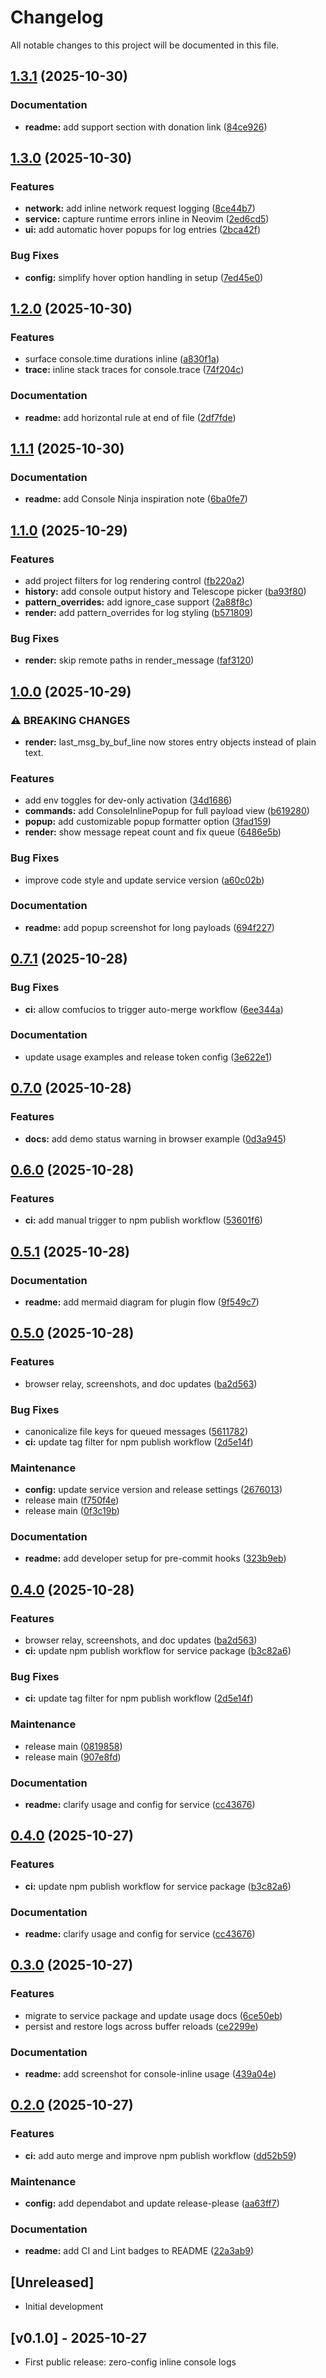 # Changelog

All notable changes to this project will be documented in this file.

## [1.3.1](https://github.com/CoMfUcIoS/console-inline.nvim/compare/console-inline.nvim-v1.3.0...console-inline.nvim-v1.3.1) (2025-10-30)


### Documentation

* **readme:** add support section with donation link ([84ce926](https://github.com/CoMfUcIoS/console-inline.nvim/commit/84ce926b8f7f1cd5a157eb477b0017ca13324658))

## [1.3.0](https://github.com/CoMfUcIoS/console-inline.nvim/compare/console-inline.nvim-v1.2.0...console-inline.nvim-v1.3.0) (2025-10-30)


### Features

* **network:** add inline network request logging ([8ce44b7](https://github.com/CoMfUcIoS/console-inline.nvim/commit/8ce44b7bf29bb2fadebc22e79f938419ce186ebb))
* **service:** capture runtime errors inline in Neovim ([2ed6cd5](https://github.com/CoMfUcIoS/console-inline.nvim/commit/2ed6cd52fbb8562a8929821e12e07db167b540ea))
* **ui:** add automatic hover popups for log entries ([2bca42f](https://github.com/CoMfUcIoS/console-inline.nvim/commit/2bca42fbee45b2649213053019e5b627f8d3bb60))


### Bug Fixes

* **config:** simplify hover option handling in setup ([7ed45e0](https://github.com/CoMfUcIoS/console-inline.nvim/commit/7ed45e07de97ee007df635868525e4adc09f106b))

## [1.2.0](https://github.com/CoMfUcIoS/console-inline.nvim/compare/console-inline.nvim-v1.1.1...console-inline.nvim-v1.2.0) (2025-10-30)


### Features

* surface console.time durations inline ([a830f1a](https://github.com/CoMfUcIoS/console-inline.nvim/commit/a830f1a44996e4a77b5794f4b5a99b01249e4d9d))
* **trace:** inline stack traces for console.trace ([74f204c](https://github.com/CoMfUcIoS/console-inline.nvim/commit/74f204ca3654fbfada9c3f683d5385f7414b3f7a))


### Documentation

* **readme:** add horizontal rule at end of file ([2df7fde](https://github.com/CoMfUcIoS/console-inline.nvim/commit/2df7fde670bbf613901332ed99621789bbd05d82))

## [1.1.1](https://github.com/CoMfUcIoS/console-inline.nvim/compare/console-inline.nvim-v1.1.0...console-inline.nvim-v1.1.1) (2025-10-30)


### Documentation

* **readme:** add Console Ninja inspiration note ([6ba0fe7](https://github.com/CoMfUcIoS/console-inline.nvim/commit/6ba0fe7eede12ee0f947f177c4f48fa1a5270df8))

## [1.1.0](https://github.com/CoMfUcIoS/console-inline.nvim/compare/console-inline.nvim-v1.0.0...console-inline.nvim-v1.1.0) (2025-10-29)


### Features

* add project filters for log rendering control ([fb220a2](https://github.com/CoMfUcIoS/console-inline.nvim/commit/fb220a244abfdac09b8487100bf01865ca40acac))
* **history:** add console output history and Telescope picker ([ba93f80](https://github.com/CoMfUcIoS/console-inline.nvim/commit/ba93f806bd2a6bb0603e7ce4c37b7d56faf9883f))
* **pattern_overrides:** add ignore_case support ([2a88f8c](https://github.com/CoMfUcIoS/console-inline.nvim/commit/2a88f8c67f27065acf2e556fce16a0b1d0de4b22))
* **render:** add pattern_overrides for log styling ([b571809](https://github.com/CoMfUcIoS/console-inline.nvim/commit/b571809f6ad2e07a7bb98a464702b7317a525b3a))


### Bug Fixes

* **render:** skip remote paths in render_message ([faf3120](https://github.com/CoMfUcIoS/console-inline.nvim/commit/faf312027cdd34b871059e9db77fe9a606d2868e))

## [1.0.0](https://github.com/CoMfUcIoS/console-inline.nvim/compare/console-inline.nvim-v0.7.1...console-inline.nvim-v1.0.0) (2025-10-29)


### ⚠ BREAKING CHANGES

* **render:** last_msg_by_buf_line now stores entry objects instead of plain text.

### Features

* add env toggles for dev-only activation ([34d1686](https://github.com/CoMfUcIoS/console-inline.nvim/commit/34d168661a3eab74f9a9aa9c9f9f02d068af369c))
* **commands:** add ConsoleInlinePopup for full payload view ([b619280](https://github.com/CoMfUcIoS/console-inline.nvim/commit/b619280e35c90ea78b64c70868b62420985df42d))
* **popup:** add customizable popup formatter option ([3fad159](https://github.com/CoMfUcIoS/console-inline.nvim/commit/3fad159a0527eb53fe3446e86f495bf672dd5cb8))
* **render:** show message repeat count and fix queue ([6486e5b](https://github.com/CoMfUcIoS/console-inline.nvim/commit/6486e5b5bb986f9d88c23a378e4440ef802e29c2))


### Bug Fixes

* improve code style and update service version ([a60c02b](https://github.com/CoMfUcIoS/console-inline.nvim/commit/a60c02bcf247d4580b6d35b659b38915dba45d87))


### Documentation

* **readme:** add popup screenshot for long payloads ([694f227](https://github.com/CoMfUcIoS/console-inline.nvim/commit/694f22728d5d1140f216f8b70ebecebd1bd40bac))

## [0.7.1](https://github.com/CoMfUcIoS/console-inline.nvim/compare/console-inline.nvim-v0.7.0...console-inline.nvim-v0.7.1) (2025-10-28)


### Bug Fixes

* **ci:** allow comfucios to trigger auto-merge workflow ([6ee344a](https://github.com/CoMfUcIoS/console-inline.nvim/commit/6ee344a87a34698fc9bea0c69f752e9a21c83527))


### Documentation

* update usage examples and release token config ([3e622e1](https://github.com/CoMfUcIoS/console-inline.nvim/commit/3e622e18330226f58a964774ccccf86088cd592c))

## [0.7.0](https://github.com/CoMfUcIoS/console-inline.nvim/compare/console-inline.nvim-v0.6.0...console-inline.nvim-v0.7.0) (2025-10-28)


### Features

* **docs:** add demo status warning in browser example ([0d3a945](https://github.com/CoMfUcIoS/console-inline.nvim/commit/0d3a94507ec793ce952220fca3b1bc527ff780db))

## [0.6.0](https://github.com/CoMfUcIoS/console-inline.nvim/compare/console-inline.nvim-v0.5.1...console-inline.nvim-v0.6.0) (2025-10-28)


### Features

* **ci:** add manual trigger to npm publish workflow ([53601f6](https://github.com/CoMfUcIoS/console-inline.nvim/commit/53601f675c065b1fb8fe60d1a00c41d4d178047f))

## [0.5.1](https://github.com/CoMfUcIoS/console-inline.nvim/compare/console-inline.nvim-v0.5.0...console-inline.nvim-v0.5.1) (2025-10-28)


### Documentation

* **readme:** add mermaid diagram for plugin flow ([9f549c7](https://github.com/CoMfUcIoS/console-inline.nvim/commit/9f549c7b8daf63aa0f3c2b811e096f0803d0f28d))

## [0.5.0](https://github.com/CoMfUcIoS/console-inline.nvim/compare/console-inline.nvim-v0.4.0...console-inline.nvim-v0.5.0) (2025-10-28)


### Features

* browser relay, screenshots, and doc updates ([ba2d563](https://github.com/CoMfUcIoS/console-inline.nvim/commit/ba2d5639842539ab36deb52981b31b10450a151c))


### Bug Fixes

* canonicalize file keys for queued messages ([5611782](https://github.com/CoMfUcIoS/console-inline.nvim/commit/5611782d622c6846ed4c8eb3e9f626325026e94f))
* **ci:** update tag filter for npm publish workflow ([2d5e14f](https://github.com/CoMfUcIoS/console-inline.nvim/commit/2d5e14fdffa992b68424c0096635e96a3c71d21c))


### Maintenance

* **config:** update service version and release settings ([2676013](https://github.com/CoMfUcIoS/console-inline.nvim/commit/2676013f5815ea6b39a82c49fca2b9b4fb5d8a2a))
* release main ([f750f4e](https://github.com/CoMfUcIoS/console-inline.nvim/commit/f750f4edadc22ccb66fdc8311e50dbedf9eb1f2a))
* release main ([0f3c19b](https://github.com/CoMfUcIoS/console-inline.nvim/commit/0f3c19b5fa827fab48b2acbb32fcd9a4c7bc8746))


### Documentation

* **readme:** add developer setup for pre-commit hooks ([323b9eb](https://github.com/CoMfUcIoS/console-inline.nvim/commit/323b9eb2ec78539552155dbd5784f3c3af4eacb5))

## [0.4.0](https://github.com/CoMfUcIoS/console-inline.nvim/compare/console-inline.nvim-v0.3.0...console-inline.nvim-v0.4.0) (2025-10-28)


### Features

* browser relay, screenshots, and doc updates ([ba2d563](https://github.com/CoMfUcIoS/console-inline.nvim/commit/ba2d5639842539ab36deb52981b31b10450a151c))
* **ci:** update npm publish workflow for service package ([b3c82a6](https://github.com/CoMfUcIoS/console-inline.nvim/commit/b3c82a6093dcf623535faddfc05809be1eea1825))


### Bug Fixes

* **ci:** update tag filter for npm publish workflow ([2d5e14f](https://github.com/CoMfUcIoS/console-inline.nvim/commit/2d5e14fdffa992b68424c0096635e96a3c71d21c))


### Maintenance

* release main ([0819858](https://github.com/CoMfUcIoS/console-inline.nvim/commit/0819858bec42d6991a9067002efd6fd0ebba5082))
* release main ([907e8fd](https://github.com/CoMfUcIoS/console-inline.nvim/commit/907e8fd0e927c655378557dde02a4d6c8932c2dc))


### Documentation

* **readme:** clarify usage and config for service ([cc43676](https://github.com/CoMfUcIoS/console-inline.nvim/commit/cc43676c4b14af2b627cc8ba599efd5ef6f9b6fd))

## [0.4.0](https://github.com/CoMfUcIoS/console-inline.nvim/compare/console-inline.nvim-v0.3.0...console-inline.nvim-v0.4.0) (2025-10-27)


### Features

* **ci:** update npm publish workflow for service package ([b3c82a6](https://github.com/CoMfUcIoS/console-inline.nvim/commit/b3c82a6093dcf623535faddfc05809be1eea1825))


### Documentation

* **readme:** clarify usage and config for service ([cc43676](https://github.com/CoMfUcIoS/console-inline.nvim/commit/cc43676c4b14af2b627cc8ba599efd5ef6f9b6fd))

## [0.3.0](https://github.com/CoMfUcIoS/console-inline.nvim/compare/console-inline.nvim-v0.2.0...console-inline.nvim-v0.3.0) (2025-10-27)


### Features

* migrate to service package and update usage docs ([6ce50eb](https://github.com/CoMfUcIoS/console-inline.nvim/commit/6ce50eb09f0677df517f1a4c0f45d55efc64798c))
* persist and restore logs across buffer reloads ([ce2299e](https://github.com/CoMfUcIoS/console-inline.nvim/commit/ce2299eab4b074c26404b9a2587bf213fc9c0fda))


### Documentation

* **readme:** add screenshot for console-inline usage ([439a04e](https://github.com/CoMfUcIoS/console-inline.nvim/commit/439a04eba01874290860bba2305e923bbf62b4f5))

## [0.2.0](https://github.com/CoMfUcIoS/console-inline.nvim/compare/console-inline.nvim-v0.1.0...console-inline.nvim-v0.2.0) (2025-10-27)


### Features

* **ci:** add auto merge and improve npm publish workflow ([dd52b59](https://github.com/CoMfUcIoS/console-inline.nvim/commit/dd52b594f05285ac983fe51e40b7b27c8a597c29))


### Maintenance

* **config:** add dependabot and update release-please ([aa63ff7](https://github.com/CoMfUcIoS/console-inline.nvim/commit/aa63ff7e12a783a85983e6a3a4346b25d7c43852))


### Documentation

* **readme:** add CI and Lint badges to README ([22a3ab9](https://github.com/CoMfUcIoS/console-inline.nvim/commit/22a3ab9f638b1752b105117a4fbb7b5402ec5de8))

## [Unreleased]

- Initial development

## [v0.1.0] - 2025-10-27

- First public release: zero-config inline console logs
